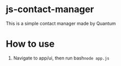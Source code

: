 # js-contact-manager
This is a simple contact manager made by Quantum

# How to use
1. Navigate to app/ui, then run
bash```node app.js ```
